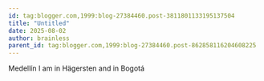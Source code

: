 ```yaml
---
id: tag:blogger.com,1999:blog-27384460.post-3811801133195137504
title: "Untitled"
date: 2025-08-02
author: brainless
parent_id: tag:blogger.com,1999:blog-27384460.post-862858116204608225
---
```


Medellín I am in Hägersten and in Bogotá